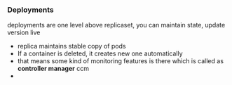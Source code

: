 ### Deployments
deployments are one level above replicaset, you can maintain state, update version live

- replica maintains stable copy of pods
- If a container is deleted, it creates new one automatically
- that means some kind of monitoring features is there which is called as **controller manager** ccm
- 